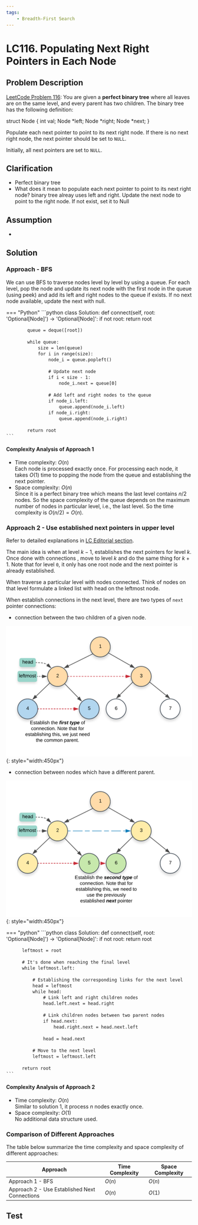```yaml
---
tags:
    - Breadth-First Search
---
```


# LC116. Populating Next Right Pointers in Each Node

## Problem Description

[LeetCode Problem 116](https://leetcode.com/problems/populating-next-right-pointers-in-each-node): You are given a **perfect binary tree** where all leaves are on the same level, and every parent has two children. The binary tree has the following definition:

struct Node {
  int val;
  Node *left;
  Node *right;
  Node *next;
}

Populate each next pointer to point to its next right node. If there is no next right node, the next pointer should be set to `NULL`.

Initially, all next pointers are set to `NULL`.

## Clarification

- Perfect binary tree
- What does it mean to populate each next pointer to point to its next right node?
  binary tree alreay uses left and right. Update the next node to point to the right node. If not exist, set it to Null

## Assumption

-

## Solution

### Approach - BFS

We can use BFS to traverse nodes level by level by using a queue. For each level, pop the node and update its next node with the first node in the queue (using peek) and add its left and right nodes to the queue if exists. If no next node available, update the next with null.

=== "Python"
    ```python
    class Solution:
        def connect(self, root: 'Optional[Node]') -> 'Optional[Node]':
            if not root:
                return root

            queue = deque([root])

            while queue:
                size = len(queue)
                for i in range(size):
                    node_i = queue.popleft()

                    # Update next node
                    if i < size - 1:
                        node_i.next = queue[0]

                    # Add left and right nodes to the queue
                    if node_i.left:
                        queue.append(node_i.left)
                    if node_i.right:
                        queue.append(node_i.right)

            return root
    ```

#### Complexity Analysis of Approach 1

- Time complexity: $O(n)$  
  Each node is processed exactly once. For processing each node, it takes $O(1)$ time to popping the node from the queue and establishing the next pointer.
- Space complexity: $O(n)$  
  Since it is a perfect binary tree which means the last level contains $n/2$ nodes. So the space complexity of the queue depends on the maximum number of nodes in particular level, i.e., the last level. So the time complexity is $O(n/2) = O(n)$.

### Approach 2 - Use established next pointers in upper level

Refer to detailed explanations in [LC Editorial section](https://leetcode.com/problems/populating-next-right-pointers-in-each-node/editorial/).

The main idea is when at level $k - 1$, establishes the next pointers for level $k$. Once done with connections , move to level $k$ and do the same thing for $k + 1$. Note that for level `0`, it only has one root node and the next pointer is already established.

When traverse a particular level with nodes connected. Think of nodes on that level formulate a linked list with head on the leftmost node.

When establish connections in the next level, there are two types of `next` pointer connections:

- connection between the two children of a given node.

![connect children under the same node](assets/lc116-connect-children-nodes-under-same-node.png){: style="width:450px"}

- connection between nodes which have a different parent.

![connect children under different nodes](assets/lc116-connect-children-between-two-nodes.png){: style="width:450px"}


=== "python"
    ```python
    class Solution:
      def connect(self, root: 'Optional[Node]') -> 'Optional[Node]':
          if not root:
              return root

          leftmost = root

          # It's done when reaching the final level
          while leftmost.left:

              # Establishing the corresponding links for the next level
              head = leftmost
              while head:
                  # Link left and right children nodes
                  head.left.next = head.right

                  # Link children nodes between two parent nodes
                  if head.next:
                      head.right.next = head.next.left

                  head = head.next

              # Move to the next level
              leftmost = leftmost.left

          return root
    ```

#### Complexity Analysis of Approach 2

- Time complexity: $O(n)$  
  Similar to solution 1, it process $n$ nodes exactly once.
- Space complexity: $O(1)$  
  No additional data structure used.

### Comparison of Different Approaches

The table below summarize the time complexity and space complexity of different approaches:

Approach    | Time Complexity   | Space Complexity |
------------| ---------------   | ---------------- |
Approach 1 - BFS  |  $O(n)$           | $O(n)$ |
Approach 2 - Use Established Next Connections |  $O(n)$           | $O(1)$  |

## Test
